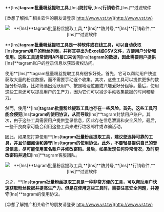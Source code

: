 **[Ins]**tagram批量粉丝提取工具,**[Ins]**防封号,**[Ins]**行销软件,**[Ins]**过滤软件

[😍想了解推广相关软件的朋友请登录 http://www.vst.tw](http://www.vst.tw)

 <center><img src="https://vst.tw/MP4/tuiguang/png/2.png" alt="**[Ins]**tagram批量粉丝提取工具,**[Ins]**防封号,**[Ins]**行销软件,**[Ins]**过滤软件"></center>

**[Ins]**tagram批量粉丝提取工具是一种软件或在线工具，可以自动获取**[Ins]**tagram用户的粉丝列表，并将其导出为Excel或CSV文件，方便用户分析和使用。这些工具通常使用API接口来访问**[Ins]**tagram的数据，因此需要用户提供**[Ins]**tagram账户的登录信息以获取授权访问。

使用**[Ins]**tagram批量粉丝提取工具有很多好处。首先，它可以帮助用户快速获取大量的粉丝数据，而不需要手动逐个收集。其次，这些工具可以提供更多的数据分析功能，比如筛选出活跃用户、按照地理位置或兴趣爱好分组等。最后，使用这些工具还可以提高用户的生产力，因为它们可以减少手动收集数据的时间和精力。

然而，使用**[Ins]**tagram批量粉丝提取工具也存在一些风险。首先，这些工具可能会侵犯**[Ins]**tagram的使用协议，从而导致**[Ins]**tagram封禁用户账户。其次，由于这些工具需要用户提供登录信息，因此存在信息泄漏和安全风险。最后，一些不良商家可能会利用这些工具来进行垃圾邮件或诈骗活动。

因此，如果您打算使用**[Ins]**tagram批量粉丝提取工具，建议您选择可靠的工具，并且仔细阅读和遵守**[Ins]**tagram的使用协议。此外，不要轻易提供自己的登录信息，尽可能使用匿名账户并修改密码。最后，如果发现任何异常情况，及时更改密码并通知**[Ins]**tagram客服团队。

 <center><img src="https://vst.tw/MP4/tuiguang/png/3.png" alt="**[Ins]**tagram批量粉丝提取工具,**[Ins]**防封号,**[Ins]**行销软件,**[Ins]**过滤软件"></center>

总之，**[Ins]**tagram批量粉丝提取工具是一种非常方便的工具，可以帮助用户快速获取粉丝数据并提高生产力。但是在使用这些工具时，需要注意安全问题，并遵守**[Ins]**tagram的使用协议。

[😍想了解推广相关软件的朋友请登录 http://www.vst.tw](http://www.vst.tw)



